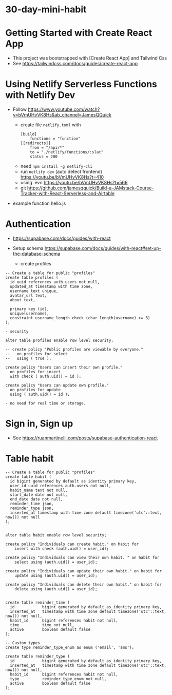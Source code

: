 # 30-day-mini-habit

# Getting Started with Create React App

- This project was bootstrapped with [Create React App] and Tailwind Css 
- See https://tailwindcss.com/docs/guides/create-react-app

# Using Netlify Serverless Functions with Netlify Dev

- Follow https://www.youtube.com/watch?v=bVmUHvVK8Hs&ab_channel=JamesQQuick
    - create file `netlify.toml` with
        ```
        [build]
            functions = "function"
        [[redirects]]
            from = "/api/*"
            to = "./netlify/functions/:slat"
            status = 200
        ```
    - need `npm install -g netlify-cli` 
    - run `netlify dev` (auto detect frontend) https://youtu.be/bVmUHvVK8Hs?t=410
    - using .evn https://youtu.be/bVmUHvVK8Hs?t=566
    - git https://github.com/jamesqquick/Build-a-JAMstack-Course-Tracker-with-React-Serverless-and-Airtable

- example function hello.js

# Authentication

- https://supabase.com/docs/guides/with-react

- Setup schema https://supabase.com/docs/guides/with-react#set-up-the-database-schema
    - create profiles   
```
-- Create a table for public "profiles"
create table profiles (
  id uuid references auth.users not null,
  updated_at timestamp with time zone,
  username text unique,
  avatar_url text,
  about text,

  primary key (id),
  unique(username),
  constraint username_length check (char_length(username) >= 3)
);
```
    - security
```
alter table profiles enable row level security;

-- create policy "Public profiles are viewable by everyone."
--   on profiles for select
--   using ( true );

create policy "Users can insert their own profile."
  on profiles for insert
  with check ( auth.uid() = id );

create policy "Users can update own profile."
  on profiles for update
  using ( auth.uid() = id );
```
    - no need for real time or storage.

# Sign in, Sign up

- See https://ruanmartinelli.com/posts/supabase-authentication-react

# Table habit

```
-- Create a table for public "profiles"
create table habit (
  id bigint generated by default as identity primary key,
  user_id uuid references auth.users not null,
  habit_name text not null,
  start_date date not null,
  end_date date not null,
  reminder_time json,
  reminder_type json,
  inserted_at timestamp with time zone default timezone('utc'::text, now()) not null
);


alter table habit enable row level security;

create policy "Individuals can create habit." on habit for
    insert with check (auth.uid() = user_id);

create policy "Individuals can view their own habit. " on habit for
    select using (auth.uid() = user_id);

create policy "Individuals can update their own habit." on habit for
    update using (auth.uid() = user_id);

create policy "Individuals can delete their own habit." on habit for
    delete using (auth.uid() = user_id);


create table reminder_time (
  id            bigint generated by default as identity primary key,
  inserted_at   timestamp with time zone default timezone('utc'::text, now()) not null,
  habit_id      bigint references habit not null,
  time          time not null,
  active        boolean default false
);

-- Custom types
create type reminder_type_enum as enum ('email', 'sms');

create table reminder_type (
  id            bigint generated by default as identity primary key,
  inserted_at   timestamp with time zone default timezone('utc'::text, now()) not null,
  habit_id      bigint references habit not null,
  type          reminder_type_enum not null,
  active        boolean default false
);

```
